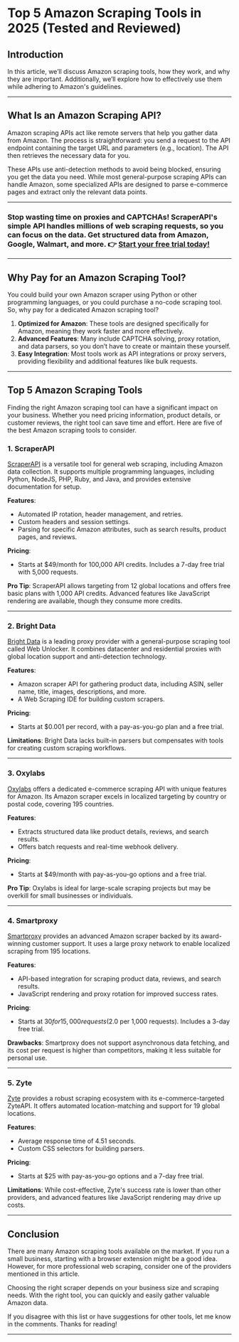 # Top 5 Amazon Scraping Tools in 2025 (Tested and Reviewed)

## Introduction

In this article, we’ll discuss Amazon scraping tools, how they work, and why they are important. Additionally, we’ll explore how to effectively use them while adhering to Amazon's guidelines.

---

## What Is an Amazon Scraping API?

Amazon scraping APIs act like remote servers that help you gather data from Amazon. The process is straightforward: you send a request to the API endpoint containing the target URL and parameters (e.g., location). The API then retrieves the necessary data for you.

These APIs use anti-detection methods to avoid being blocked, ensuring you get the data you need. While most general-purpose scraping APIs can handle Amazon, some specialized APIs are designed to parse e-commerce pages and extract only the relevant data points.

---

### Stop wasting time on proxies and CAPTCHAs! ScraperAPI's simple API handles millions of web scraping requests, so you can focus on the data. Get structured data from Amazon, Google, Walmart, and more. 👉 [Start your free trial today!](https://bit.ly/Scraperapi)

---

## Why Pay for an Amazon Scraping Tool?

You could build your own Amazon scraper using Python or other programming languages, or you could purchase a no-code scraping tool. So, why pay for a dedicated Amazon scraping tool?

1. **Optimized for Amazon**: These tools are designed specifically for Amazon, meaning they work faster and more effectively.
2. **Advanced Features**: Many include CAPTCHA solving, proxy rotation, and data parsers, so you don’t have to create or maintain these yourself.
3. **Easy Integration**: Most tools work as API integrations or proxy servers, providing flexibility and additional features like bulk requests.

---

## Top 5 Amazon Scraping Tools

Finding the right Amazon scraping tool can have a significant impact on your business. Whether you need pricing information, product details, or customer reviews, the right tool can save time and effort. Here are five of the best Amazon scraping tools to consider.

### 1. ScraperAPI

[ScraperAPI](https://bit.ly/Scraperapi) is a versatile tool for general web scraping, including Amazon data collection. It supports multiple programming languages, including Python, NodeJS, PHP, Ruby, and Java, and provides extensive documentation for setup.

**Features**:
- Automated IP rotation, header management, and retries.
- Custom headers and session settings.
- Parsing for specific Amazon attributes, such as search results, product pages, and reviews.

**Pricing**:
- Starts at $49/month for 100,000 API credits. Includes a 7-day free trial with 5,000 requests.

**Pro Tip**:
ScraperAPI allows targeting from 12 global locations and offers free basic plans with 1,000 API credits. Advanced features like JavaScript rendering are available, though they consume more credits.

---

### 2. Bright Data

[Bright Data](https://brightdata.com/) is a leading proxy provider with a general-purpose scraping tool called Web Unlocker. It combines datacenter and residential proxies with global location support and anti-detection technology.

**Features**:
- Amazon scraper API for gathering product data, including ASIN, seller name, title, images, descriptions, and more.
- A Web Scraping IDE for building custom scrapers.

**Pricing**:
- Starts at $0.001 per record, with a pay-as-you-go plan and a free trial.

**Limitations**:
Bright Data lacks built-in parsers but compensates with tools for creating custom scraping workflows.

---

### 3. Oxylabs

[Oxylabs](https://oxylabs.io/) offers a dedicated e-commerce scraping API with unique features for Amazon. Its Amazon scraper excels in localized targeting by country or postal code, covering 195 countries.

**Features**:
- Extracts structured data like product details, reviews, and search results.
- Offers batch requests and real-time webhook delivery.

**Pricing**:
- Starts at $49/month with pay-as-you-go options and a free trial.

**Pro Tip**:
Oxylabs is ideal for large-scale scraping projects but may be overkill for small businesses or individuals.

---

### 4. Smartproxy

[Smartproxy](https://smartproxy.com/) provides an advanced Amazon scraper backed by its award-winning customer support. It uses a large proxy network to enable localized scraping from 195 locations.

**Features**:
- API-based integration for scraping product data, reviews, and search results.
- JavaScript rendering and proxy rotation for improved success rates.

**Pricing**:
- Starts at $30 for 15,000 requests ($2.0 per 1,000 requests). Includes a 3-day free trial.

**Drawbacks**:
Smartproxy does not support asynchronous data fetching, and its cost per request is higher than competitors, making it less suitable for personal use.

---

### 5. Zyte

[Zyte](https://www.zyte.com/) provides a robust scraping ecosystem with its e-commerce-targeted ZyteAPI. It offers automated location-matching and support for 19 global locations.

**Features**:
- Average response time of 4.51 seconds.
- Custom CSS selectors for building parsers.

**Pricing**:
- Starts at $25 with pay-as-you-go options and a 7-day free trial.

**Limitations**:
While cost-effective, Zyte's success rate is lower than other providers, and advanced features like JavaScript rendering may drive up costs.

---

## Conclusion

There are many Amazon scraping tools available on the market. If you run a small business, starting with a browser extension might be a good idea. However, for more professional web scraping, consider one of the providers mentioned in this article.

Choosing the right scraper depends on your business size and scraping needs. With the right tool, you can quickly and easily gather valuable Amazon data.

If you disagree with this list or have suggestions for other tools, let me know in the comments. Thanks for reading!

---
